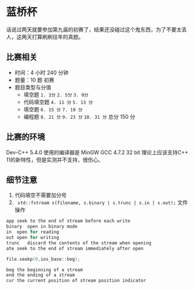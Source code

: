 # 蓝桥杯
话说过两天就要参加第九届的初赛了，结果还没碰过这个鬼东西，为了不要太丢人，这两天打算刷刷往年的真题。

## 比赛相关
* 时间：4 小时 240 分钟
* 题量：10 题 初赛
* 题目类型与分值 
  * 填空题
    `1. 3分` `2. 5分` `3. 9分` 
  * 代码填空题
    `4. 11 分` `5. 13 分`
  * 填空题
    `6. 15 分` `7. 19 分`
  * 编程题
    `8. 21 分` `9. 23 分` `10. 31 分`
总分 150 分

## 比赛的环境
Dev-C++ 5.4.0 使用的编译器是 MinGW GCC 4.7.2 32 bit 理论上应该支持C++ 11的新特性，但是实测并不支持，很伤心。

## 细节注意
1. 代码填空不需要加分号
2. ` std::fstream s(filename, s.binary | s.trunc | s.in | s.out);` 文件操作
``` cpp
app	seek to the end of stream before each write
binary	open in binary mode
in	open for reading
out	open for writing
trunc	discard the contents of the stream when opening
ate	seek to the end of stream immediately after open

file.seekp(0,ios_base::beg);

beg	the beginning of a stream
end	the ending of a stream
cur	the current position of stream position indicator

```